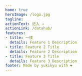 ```yaml
---
home: true
heroImage: /logo.jpg
tagline: 
actionText: 进入 →
actionLink: /datahub/
features:
- title: 一楼
  details: Feature 1 Description
- title: Feature 2 Title
  details: Feature 2 Description
- title: Feature 3 Title
  details: Feature 3 Description
footer: Made by yukikyu with ❤️
---
```

